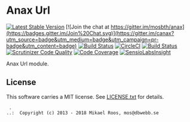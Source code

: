 Anax Url
==================================

[![Latest Stable Version](https://poser.pugx.org/anax/url/v/stable)](https://packagist.org/packages/anax/url)
[![Join the chat at https://gitter.im/mosbth/anax](https://badges.gitter.im/Join%20Chat.svg)](https://gitter.im/canax?utm_source=badge&utm_medium=badge&utm_campaign=pr-badge&utm_content=badge)
[![Build Status](https://travis-ci.org/canax/url.svg?branch=master)](https://travis-ci.org/canax/url)
[![CircleCI](https://circleci.com/gh/canax/url.svg?style=svg)](https://circleci.com/gh/canax/url)
[![Build Status](https://scrutinizer-ci.com/g/canax/url/badges/build.png?b=master)](https://scrutinizer-ci.com/g/canax/url/build-status/master)
[![Scrutinizer Code Quality](https://scrutinizer-ci.com/g/canax/url/badges/quality-score.png?b=master)](https://scrutinizer-ci.com/g/canax/url/?branch=master)
[![Code Coverage](https://scrutinizer-ci.com/g/canax/url/badges/coverage.png?b=master)](https://scrutinizer-ci.com/g/canax/url/?branch=master)
[![SensioLabsInsight](https://insight.sensiolabs.com/projects/e473b0fe-4daf-492a-b228-33a25a4d9d8a/mini.png)](https://insight.sensiolabs.com/projects/e473b0fe-4daf-492a-b228-33a25a4d9d8a)

Anax Url module.



License
------------------

This software carries a MIT license. See [LICENSE.txt](LICENSE.txt) for details.



```
 .  
..:  Copyright (c) 2013 - 2018 Mikael Roos, mos@dbwebb.se
```
